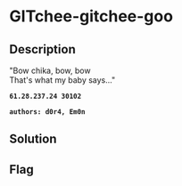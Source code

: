 # GITchee-gitchee-goo
## Description

"Bow chika, bow, bow  
That's what my baby says..."

**`61.28.237.24 30102`**  

**`authors: d0r4, Em0n`**

## Solution

## Flag